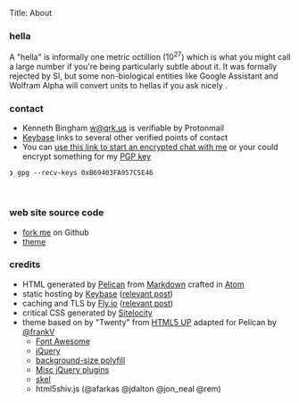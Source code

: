 Title: About

<script type="text/javascript">
  badge = document.getElementById("badge");
  badge.innerHTML = '<img height=111 width=111 style="border-radius: 50%;" src=https://graph.facebook.com/748526162/picture?type=large>';
  badge.className = "fas fa-none";

  icon = document.getElementsByClassName("icon");
  for (i = 0; i < icon.length; i++) {
    icon[i].style.opacity = "0.7";
  }

  title = document.getElementById("pageTitle");
  title.style.paddingTop = "2em";
</script>

### hella
A "hella" is informally one metric octillion (10<sup>27</sup>) which is what you might call a large number if you're being particularly subtle about it. It was formally rejected by SI, but some non-biological entities like Google Assistant and Wolfram Alpha will convert units to hellas if you ask nicely <i class="fa fa-smile-o"></i>
.

### contact
- Kenneth Bingham <w@qrk.us> is verifiable by Protonmail
- [Keybase](https://keybase.io/kourier) links to several other verified points of contact
- You can [use this link to start an encrypted chat with me](https://keybase.io/kourier/chat) or your could encrypt something for my [PGP key](/blob/kourier-pgp-0xB69403FA957C5E46.asc)

```shell
❯ gpg --recv-keys 0xB69403FA957C5E46
```
</br>

<!--
- You can grant privileges to my [Secure Shell (SSH)](/blob/kourier-ssh-id_rsa.pub) identity

        #!shell
        curl -s {{ SITEURL }}/blob/kourier-ssh-id_rsa.pub >> .ssh/authorized_keys
-->

### web site source code
* [fork me](https://github.com/qrkourier/keybase-landing) on Github
* [theme](https://github.com/qrkourier/twenty-pelican-html5up)

### credits
* HTML generated by [Pelican](https://getpelican.com/) from [Markdown](https://daringfireball.net/projects/markdown/) crafted in [Atom](https://github.com/atom/atom)
* static hosting by [Keybase](https://keybase.io/docs/kbfs) ([relevant post]({filename}/tech/keybase.md))
* caching and TLS by [Fly.io](https://fly.io/) ([relevant post]({filename}/tech/fly-io-edge.md))
* critical CSS generated by [Sitelocity](https://www.sitelocity.com/critical-path-css-generator)
* theme based on by "Twenty" from [HTML5 UP](http://html5up.net) adapted for Pelican by [@frankV](https://github.com/frankV/twenty-pelican-html5up)
    * [Font Awesome](http://fortawesome.github.com/Font-Awesome/)
    * [jQuery](jquery.com)
    * [background-size polyfill](https://github.com/louisremi/background-size-polyfill)
    * [Misc jQuery plugins](n33.co)
    * [skel](n33.co)
    * html5shiv.js (@afarkas @jdalton @jon_neal @rem)
